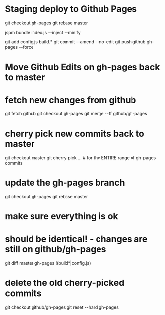 Staging deploy to Github Pages
==============================

git checkout gh-pages
git rebase master

jspm bundle index.js --inject --minify

git add config.js build.*
git commit --amend --no-edit
git push github gh-pages --force


Move Github Edits on gh-pages back to master
============================================

# fetch new changes from github
git fetch github
git checkout gh-pages
git merge --ff github/gh-pages
# cherry pick new commits back to master
git checkout master
git cherry-pick <HASH>...<HASH>   # for the ENTIRE range of gh-pages commits
# update the gh-pages branch
git checkout gh-pages
git rebase master
# make sure everything is ok
# should be identical! - changes are still on github/gh-pages
git diff master gh-pages !(build*|config.js)
# delete the old cherry-picked commits
git checkout github/gh-pages
git reset --hard gh-pages
